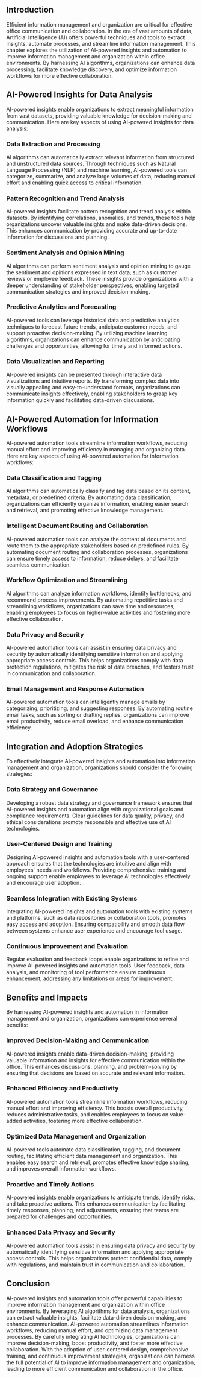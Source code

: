 

## Introduction

Efficient information management and organization are critical for effective office communication and collaboration. In the era of vast amounts of data, Artificial Intelligence (AI) offers powerful techniques and tools to extract insights, automate processes, and streamline information management. This chapter explores the utilization of AI-powered insights and automation to improve information management and organization within office environments. By harnessing AI algorithms, organizations can enhance data processing, facilitate knowledge discovery, and optimize information workflows for more effective collaboration.

## AI-Powered Insights for Data Analysis

AI-powered insights enable organizations to extract meaningful information from vast datasets, providing valuable knowledge for decision-making and communication. Here are key aspects of using AI-powered insights for data analysis:

### Data Extraction and Processing

AI algorithms can automatically extract relevant information from structured and unstructured data sources. Through techniques such as Natural Language Processing (NLP) and machine learning, AI-powered tools can categorize, summarize, and analyze large volumes of data, reducing manual effort and enabling quick access to critical information.

### Pattern Recognition and Trend Analysis

AI-powered insights facilitate pattern recognition and trend analysis within datasets. By identifying correlations, anomalies, and trends, these tools help organizations uncover valuable insights and make data-driven decisions. This enhances communication by providing accurate and up-to-date information for discussions and planning.

### Sentiment Analysis and Opinion Mining

AI algorithms can perform sentiment analysis and opinion mining to gauge the sentiment and opinions expressed in text data, such as customer reviews or employee feedback. These insights provide organizations with a deeper understanding of stakeholder perspectives, enabling targeted communication strategies and improved decision-making.

### Predictive Analytics and Forecasting

AI-powered tools can leverage historical data and predictive analytics techniques to forecast future trends, anticipate customer needs, and support proactive decision-making. By utilizing machine learning algorithms, organizations can enhance communication by anticipating challenges and opportunities, allowing for timely and informed actions.

### Data Visualization and Reporting

AI-powered insights can be presented through interactive data visualizations and intuitive reports. By transforming complex data into visually appealing and easy-to-understand formats, organizations can communicate insights effectively, enabling stakeholders to grasp key information quickly and facilitating data-driven discussions.

## AI-Powered Automation for Information Workflows

AI-powered automation tools streamline information workflows, reducing manual effort and improving efficiency in managing and organizing data. Here are key aspects of using AI-powered automation for information workflows:

### Data Classification and Tagging

AI algorithms can automatically classify and tag data based on its content, metadata, or predefined criteria. By automating data classification, organizations can efficiently organize information, enabling easier search and retrieval, and promoting effective knowledge management.

### Intelligent Document Routing and Collaboration

AI-powered automation tools can analyze the content of documents and route them to the appropriate stakeholders based on predefined rules. By automating document routing and collaboration processes, organizations can ensure timely access to information, reduce delays, and facilitate seamless communication.

### Workflow Optimization and Streamlining

AI algorithms can analyze information workflows, identify bottlenecks, and recommend process improvements. By automating repetitive tasks and streamlining workflows, organizations can save time and resources, enabling employees to focus on higher-value activities and fostering more effective collaboration.

### Data Privacy and Security

AI-powered automation tools can assist in ensuring data privacy and security by automatically identifying sensitive information and applying appropriate access controls. This helps organizations comply with data protection regulations, mitigates the risk of data breaches, and fosters trust in communication and collaboration.

### Email Management and Response Automation

AI-powered automation tools can intelligently manage emails by categorizing, prioritizing, and suggesting responses. By automating routine email tasks, such as sorting or drafting replies, organizations can improve email productivity, reduce email overload, and enhance communication efficiency.

## Integration and Adoption Strategies

To effectively integrate AI-powered insights and automation into information management and organization, organizations should consider the following strategies:

### Data Strategy and Governance

Developing a robust data strategy and governance framework ensures that AI-powered insights and automation align with organizational goals and compliance requirements. Clear guidelines for data quality, privacy, and ethical considerations promote responsible and effective use of AI technologies.

### User-Centered Design and Training

Designing AI-powered insights and automation tools with a user-centered approach ensures that the technologies are intuitive and align with employees' needs and workflows. Providing comprehensive training and ongoing support enable employees to leverage AI technologies effectively and encourage user adoption.

### Seamless Integration with Existing Systems

Integrating AI-powered insights and automation tools with existing systems and platforms, such as data repositories or collaboration tools, promotes easy access and adoption. Ensuring compatibility and smooth data flow between systems enhance user experience and encourage tool usage.

### Continuous Improvement and Evaluation

Regular evaluation and feedback loops enable organizations to refine and improve AI-powered insights and automation tools. User feedback, data analysis, and monitoring of tool performance ensure continuous enhancement, addressing any limitations or areas for improvement.

## Benefits and Impacts

By harnessing AI-powered insights and automation in information management and organization, organizations can experience several benefits:

### Improved Decision-Making and Communication

AI-powered insights enable data-driven decision-making, providing valuable information and insights for effective communication within the office. This enhances discussions, planning, and problem-solving by ensuring that decisions are based on accurate and relevant information.

### Enhanced Efficiency and Productivity

AI-powered automation tools streamline information workflows, reducing manual effort and improving efficiency. This boosts overall productivity, reduces administrative tasks, and enables employees to focus on value-added activities, fostering more effective collaboration.

### Optimized Data Management and Organization

AI-powered tools automate data classification, tagging, and document routing, facilitating efficient data management and organization. This enables easy search and retrieval, promotes effective knowledge sharing, and improves overall information workflows.

### Proactive and Timely Actions

AI-powered insights enable organizations to anticipate trends, identify risks, and take proactive actions. This enhances communication by facilitating timely responses, planning, and adjustments, ensuring that teams are prepared for challenges and opportunities.

### Enhanced Data Privacy and Security

AI-powered automation tools assist in ensuring data privacy and security by automatically identifying sensitive information and applying appropriate access controls. This helps organizations protect confidential data, comply with regulations, and maintain trust in communication and collaboration.

## Conclusion

AI-powered insights and automation tools offer powerful capabilities to improve information management and organization within office environments. By leveraging AI algorithms for data analysis, organizations can extract valuable insights, facilitate data-driven decision-making, and enhance communication. AI-powered automation streamlines information workflows, reducing manual effort, and optimizing data management processes. By carefully integrating AI technologies, organizations can improve decision-making, boost productivity, and foster more effective collaboration. With the adoption of user-centered design, comprehensive training, and continuous improvement strategies, organizations can harness the full potential of AI to improve information management and organization, leading to more efficient communication and collaboration in the office.
